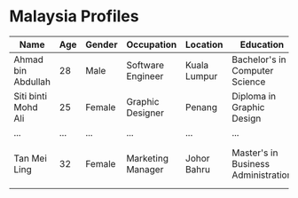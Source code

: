 # Malaysia Profiles

| Name                | Age | Gender | Occupation          | Location         | Education                       | Languages                     | Interests                                       |
|---------------------|-----|--------|---------------------|------------------|---------------------------------|-------------------------------|-------------------------------------------------|
| Ahmad bin Abdullah  | 28  | Male   | Software Engineer   | Kuala Lumpur     | Bachelor's in Computer Science  | Malay, English               | Coding, hiking, technology                      |
| Siti binti Mohd Ali | 25  | Female | Graphic Designer    | Penang           | Diploma in Graphic Design       | Malay, English, Chinese      | Art, photography, travel                        |
| ...                 | ... | ...    | ...                 | ...              | ...                             | ...                           | ...                                             |
| Tan Mei Ling        | 32  | Female | Marketing Manager   | Johor Bahru      | Master's in Business Administration | Malay, English, Tamil      | Marketing strategies, reading, yoga             |

